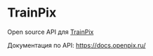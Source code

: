 # TrainPix 
Open source API для [TrainPix](https://trainpix.org/)

Документация по API: https://docs.openpix.ru/